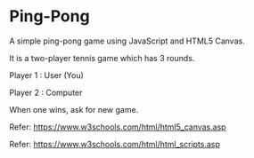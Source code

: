 # Ping-Pong

A simple ping-pong game using JavaScript and HTML5 Canvas.

It is a two-player tennis game which has 3 rounds.

Player 1 : User (You)

Player 2 : Computer

When one wins, ask for new game.

Refer: https://www.w3schools.com/html/html5_canvas.asp

Refer: https://www.w3schools.com/html/html_scripts.asp
